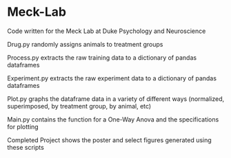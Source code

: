 # Meck-Lab

Code written for the Meck Lab at Duke Psychology and Neuroscience

Drug.py randomly assigns animals to treatment groups

Process.py extracts the raw training data to a dictionary of pandas dataframes

Experiment.py extracts the raw experiment data to a dictionary of pandas dataframes

Plot.py graphs the dataframe data in a variety of different ways (normalized, superimposed, by treatment group, by animal, etc)

Main.py contains the function for a One-Way Anova and the specifications for plotting

Completed Project shows the poster and select figures generated using these scripts

